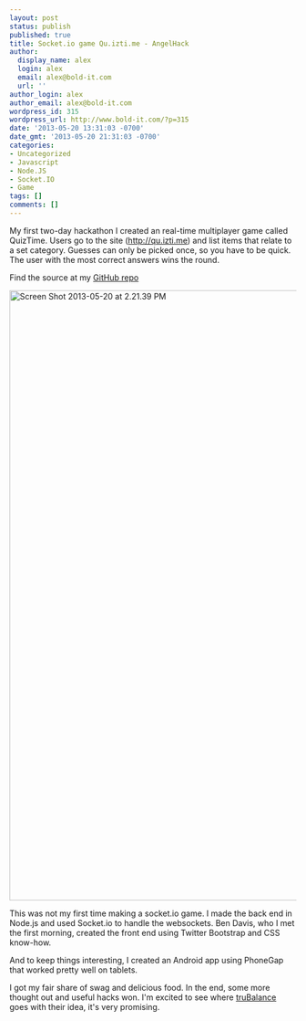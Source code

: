 ```yaml
---
layout: post
status: publish
published: true
title: Socket.io game Qu.izti.me - AngelHack
author:
  display_name: alex
  login: alex
  email: alex@bold-it.com
  url: ''
author_login: alex
author_email: alex@bold-it.com
wordpress_id: 315
wordpress_url: http://www.bold-it.com/?p=315
date: '2013-05-20 13:31:03 -0700'
date_gmt: '2013-05-20 21:31:03 -0700'
categories:
- Uncategorized
- Javascript
- Node.JS
- Socket.IO
- Game
tags: []
comments: []
---
```

<p>My first two-day hackathon I created an real-time multiplayer game called QuizTime.  Users go to the site (<a href="http://qu.izti.me" title="Quiz Time" target="_blank">http://qu.izti.me</a>) and list items that relate to a set category.  Guesses can only be picked once, so you have to be quick.  The user with the most correct answers wins the round.</p>
<p>Find the source at my <a href="https://github.com/BoldBigflank/qtserver" target="_blank">GitHub repo</a></p>
<p><a href="http://bold-it.com/wp-content/uploads/2013/05/Screen-Shot-2013-05-20-at-2.21.39-PM.png"><img src="http://bold-it.com/wp-content/uploads/2013/05/Screen-Shot-2013-05-20-at-2.21.39-PM.png" alt="Screen Shot 2013-05-20 at 2.21.39 PM" width="1065" height="1069" class="alignnone size-full wp-image-317" /></a></p>
<p>This was not my first time making a socket.io game.  I made the back end in Node.js and used Socket.io to handle the websockets. Ben Davis, who I met the first morning, created the front end using Twitter Bootstrap and CSS know-how.</p>
<p>And to keep things interesting, I created an Android app using PhoneGap that worked pretty well on tablets.</p>
<p>I got my fair share of swag and delicious food.  In the end, some more thought out and useful hacks won.  I'm excited to see where <a href="https://twitter.com/mytrubalance" target="_blank">truBalance</a> goes with their idea, it's very promising.</p>
